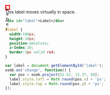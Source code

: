 <link rel="stylesheet" href="https://raw.githubusercontent.com/OSMBuildings/OSMBuildings/master/dist/OSMBuildings/OSMBuildings.css">
<link rel=stylesheet href=assets/tutorial_prep.css>
<script src=https://rawgit.com/OSMBuildings/OSMBuildings/master/dist/OSMBuildings/OSMBuildings.js></script>

<div id='map'></div>
<div id="label">Label</div>

<script src=assets/tutorial_prep.js></script>

<style>
  #label {
    width:10px;
    height:10px;
    position:absolute;
    z-Index:10;
    border:3px solid red;
  }
</style>

<script>
  osmb.setPosition({latitude: 52.52, longitude: 13.37});
  
  var label = document.getElementById('label');
  osmb.on('change', function() {
    var pos = osmb.project(52.52, 13.37, 50);
    label.style.left = Math.round(pos.x) + 'px';
    label.style.top = Math.round(pos.y) + 'px';
  });
</script>

This label moves virtually in space.

````xml
<div id="label">Label</div>
````

````css
#label {
  width:100px;
  height:10px;
  position:absolute;
  z-Index:10;
  border:3px solid red;
}
````

````javascript
var label = document.getElementById('label');
osmb.on('change', function() {
  var pos = osmb.project(52.52, 13.37, 50);
  label.style.left = Math.round(pos.x) + 'px';
  label.style.top = Math.round(pos.y) + 'px';
});
````
